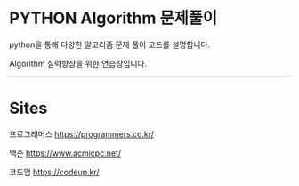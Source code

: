 # PYTHON Algorithm 문제풀이
python을 통해 다양한 알고리즘 문제 풀이 코드를 설명합니다.

Algorithm 실력향상을 위한 연습장입니다.

------------------------------------------------------------

# Sites

프로그래머스 https://programmers.co.kr/

백준 https://www.acmicpc.net/

코드업 https://codeup.kr/
